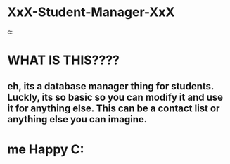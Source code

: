 # XxX-Student-Manager-XxX
c:
<h1>WHAT IS THIS????</h1>
<h2>eh, its a database manager thing for students.
  Luckly, its so basic so you can modify it and use it for anything else.
  This can be a contact list or anything else you can imagine.</h2>
<h1>me Happy C:</h1>
